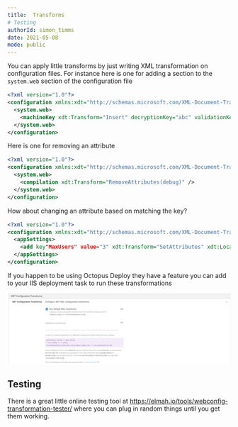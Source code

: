 ```yaml
---
title:  Transforms
# Testing
authorId: simon_timms
date: 2021-05-08
mode: public
---
```




You can apply little transforms by just writing XML transformation on configuration files. For instance here is one for adding a section to the `system.web` section of the configuration file

```xml
<?xml version="1.0"?>
<configuration xmlns:xdt="http://schemas.microsoft.com/XML-Document-Transform">
  <system.web>
    <machineKey xdt:Transform="Insert" decryptionKey="abc" validationKey="def" />
  </system.web>
</configuration>
```

Here is one for removing an attribute

```xml
<?xml version="1.0"?>
<configuration xmlns:xdt="http://schemas.microsoft.com/XML-Document-Transform">
  <system.web>
    <compilation xdt:Transform="RemoveAttributes(debug)" />
  </system.web>
</configuration>
```

How about changing an attribute based on matching the key?

```xml
<?xml version="1.0"?>
<configuration xmlns:xdt="http://schemas.microsoft.com/XML-Document-Transform">
  <appSettings>
    <add key"MaxUsers" value="3" xdt:Transform="SetAttributes" xdt:Locator="Match(key)" />
  </appSettings>
</configuration>
```

If you happen to be using Octopus Deploy they have a feature you can add to your IIS deployment task to run these transformations

![](/images/2021-05-06-xdt-transforms.md/2021-05-06-13-34-59.png)

## Testing

There is a great little online testing tool at https://elmah.io/tools/webconfig-transformation-tester/ where you can plug in random things until you get them working.